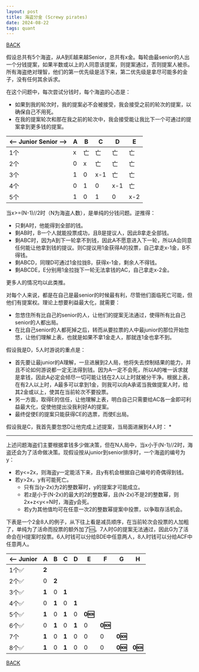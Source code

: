```yaml
---
layout: post
title: 海盗分金 (Screwy pirates)
date: 2024-08-22
tags: quant
---
```


[BACK](../another-page.html)

假设总共有5个海盗，从A到E越来越Senior，总共有x金。每轮由最senior的人出一个分钱提案，如果半数或以上的人同意该提案，则提案通过，否则提案人被杀。所有海盗绝对理智，他们的第一优先级是活下来，第二优先级是拿尽可能多的金子，没有任何其余诉求。


在这个问题中，每次尝试分钱时，每个海盗的心态是：
* 如果到我的轮次时，我的提案必不会被接受，我会接受之前的轮次的提案，以确保自己不用死。
* 在我的提案轮次和那在我之前的轮次中，我会接受能让我比下一个可通过的提案拿到更多钱的提案。

| <-- Junior Senior -->  | A | B  | C   | D   | E   |
|------------------------|---|----|-----|-----|-----|
| 1个                    | x | 亡 | 亡  | 亡  | 亡  |
| 2个                    | 0 | x  | 亡  | 亡  | 亡  |
| 3个                    | 1 | 0  | x-1 | 亡  | 亡  |
| 4个                    | 0 | 1  | 0   | x-1 | 亡  |
| 5个                    | 1 | 0  | 1   | 0   | x-2 |

当x>=(N-1)//2时（N为海盗人数），是单纯的分钱问题。逆推得：
* 只剩A时，他能得到全部的钱。
* 剩AB时，B一个人就能投票成功，且B是提议人，因此B拿走全部钱。
* 剩ABC时，因为A到下一轮拿不到钱，因此A不愿意进入下一轮，所以A会同意任何能让他拿到钱的提议。则C提议用1金获得A的投票，自己拿走x-1金，B不得钱。
* 剩ABCD，同理D可通过1金拉拢B，获得x-1金，剩余人不得钱。
* 剩ABCDE，E分别用1金拉拢下一轮无法拿钱的AC，自己拿走x-2金。

更多人的情况均以此类推。

对每个人来说，都是在自己是最senior的时候最有利，尽管他们面临死亡可能，但他们有提案权。理论上想要利益最大化，就需要：
* 忽悠住所有比自己的senior的人，让他们的提案无法通过，使得所有比自己senior的人都出局。
* 在比自己senior的人都死掉之后，转而从要拉票的人中最junior的那位开始忽悠，让他们理解上表，也就是如果不拿1金走人，那就连1金也拿不到。

假设我是D，5人时游说的重点是：
* 首先要让最junior的A理解，一旦进展到2人局，他将失去控制结果的能力，并且不论如何游说都一定无法得到钱。因为A一定不会死，所以A的唯一诉求就是拿钱，因此A必定会倾尽一切可能让钱在2人以上时就被分干净。根据上表，在有2人以上时，A最多可以拿到1金，则我可以向A承诺当我做提案人时，给其2金或以上，使其在当前轮次不要投票。
* 另一方面，取得E的信任，让他理解上表，明白自己只需要给AC各一金即可利益最大化，促使他提出没我利好A的提案。
* 最终促使E的提案只能获得CE的选票，而使E出局。

假设我是C，我首先要忽悠D让他完成上述提案，当局面进展到4人时：
* 

- - - 

上述问题海盗们主要根据拿钱多少做决策，但在N人局中，当x小于(N-1)//2时，海盗还会为了活命做决策。现假设按从junior到senior排序时，一个海盗的编号为y：
* 若y<=2x，则海盗y一定能活下来，且y有机会根据自己编号的奇偶得到钱。
* 若y>2x，y有可能死亡。
   * 只有当(y-2x)为2的整数幂时，y的提案才可能成立。
   * 若z是小于(N-2x)的最大的2的整数幂，且(N-2x)不是2的整数幂，则2x+z<y<=N时，海盗y会死。
   * 若y为其他值均可在任意一次2的整数幂提案中投票，以争取存活机会。

下表是一个2金8人的例子，从下往上看是减员顺序，在当前轮次会投票的人加粗了，单纯为了活命而投票的额外加了🆘。7人时G的提案无法通过，因此G为了活命会在H提案时投票。6人时钱可以分给BDE中任意两人，8人时钱可以分给ACF中任意两人。

| <-- Junior | A     | B     | C     | D     | E       | F       | G       | H       |
|------------|-------|-------|-------|-------|---------|---------|---------|---------|
| 1个✅       | **2** |       |       |       |         |         |         |         |
| 2个✅       | 0     | **2** |       |       |         |         |         |         |
| 3个✅       | **1** | 0     | **1** |       |         |         |         |         |
| 4个✅       | 0     | **1** | 0     | **1** |         |         |         |         |
| 5个✅       | **1** | 0     | **1** | 0     | **0🆘** |         |         |         |
| 6个✅       | 0     | **1** | 0     | **1** | 0       | **0🆘** |         |         |
| 7个         | **1** | 0     | **1** | 0     | 0       | 0       | **0🆘** |         |
| 8个✅       | **1** | 0     | **1** | 0     | 0       | 0       | **0🆘** | **0🆘** |

[BACK](../another-page.html)